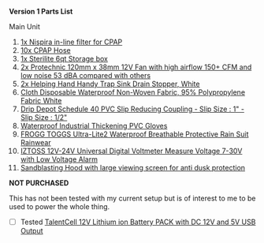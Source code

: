 **Version 1 Parts List**

Main Unit

1. [1x Nispira in-line filter for CPAP](https://www.amazon.com/dp/B07FPSZCVB/)
2. [10x CPAP Hose](https://www.amazon.com/gp/product/B01MU5XLUC)
3. [1x Sterilite 6qt Storage box](https://www.amazon.com/dp/B00LFW880Q)
4. [2x Protechnic 120mm x 38mm 12V Fan with high airflow 150+ CFM and low noise 53 dBA compared with others](https://www.amazon.com/gp/product/B00MP2M9YQ/)
5. [2x Helping Hand Handy Trap Sink Drain Stopper, White](https://www.amazon.com/gp/product/B000KIK7Q4)
6. [Cloth Disposable Waterproof Non-Woven Fabric, 95% Polypropylene Fabric White](https://www.amazon.com/gp/product/B086VHZBJ5)
7. [Drip Depot Schedule 40 PVC Slip Reducing Coupling - Slip Size : 1" - Slip Size : 1/2"](https://www.amazon.com/gp/product/B019868API)
8. [Waterproof Industrial Thickening PVC Gloves](https://www.amazon.com/gp/product/B07DGPNVVJ)
9. [FROGG TOGGS Ultra-Lite2 Waterproof Breathable Protective Rain Suit Rainwear](https://www.amazon.com/gp/product/B007SF1D3I)
10. [IZTOSS 12V-24V Universal Digital Voltmeter Measure Voltage 7-30V with Low Voltage Alarm ](https://www.amazon.com/gp/product/B01MATE05S)
11. [Sandblasting Hood with large viewing screen for anti dusk protection](https://www.amazon.com/gp/product/B01GP3684C)

**NOT PURCHASED**

This has not been tested with my current setup but is of interest to me to be used to power the whole thing.

- [ ] Tested
[TalentCell 12V Lithium ion Battery PACK with DC 12V and 5V USB Output](https://www.amazon.com/dp/B07H8F5HYJ)

